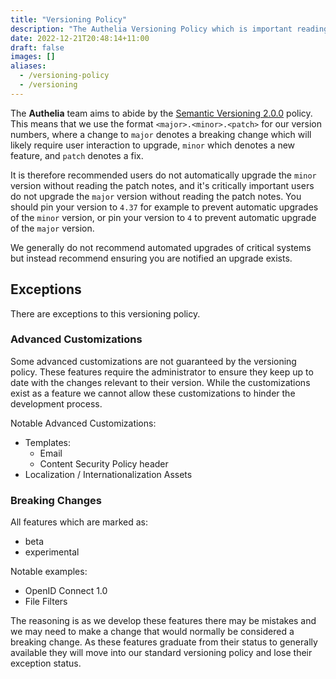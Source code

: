 ```yaml
---
title: "Versioning Policy"
description: "The Authelia Versioning Policy which is important reading for administrators"
date: 2022-12-21T20:48:14+11:00
draft: false
images: []
aliases:
  - /versioning-policy
  - /versioning
---
```


The __Authelia__ team aims to abide by the [Semantic Versioning 2.0.0](https://semver.org/spec/v2.0.0.html) policy. This
means that we use the format `<major>.<minor>.<patch>` for our version numbers, where a change to `major` denotes a
breaking change which will likely require user interaction to upgrade, `minor` which denotes a new feature, and `patch`
denotes a fix.

It is therefore recommended users do not automatically upgrade the `minor` version without reading the patch notes, and
it's critically important users do not upgrade the `major` version without reading the patch notes. You should pin your
version to `4.37` for example to prevent automatic upgrades of the `minor` version, or pin your version to `4` to
prevent automatic upgrade of the `major` version.

We generally do not recommend automated upgrades of critical systems but instead recommend ensuring you are notified an
upgrade exists.

## Exceptions

There are exceptions to this versioning policy.

### Advanced Customizations

Some advanced customizations are not guaranteed by the versioning policy. These features require the administrator to
ensure they keep up to date with the changes relevant to their version. While the customizations exist as a feature we
cannot allow these customizations to hinder the development process.

Notable Advanced Customizations:

- Templates:
  - Email
  - Content Security Policy header
- Localization / Internationalization Assets

### Breaking Changes

All features which are marked as:

- beta
- experimental

Notable examples:

- OpenID Connect 1.0
- File Filters

The reasoning is as we develop these features there may be mistakes and we may need to make a change that would normally
be considered a breaking change. As these features graduate from their status to generally available they will move into
our standard versioning policy and lose their exception status.
